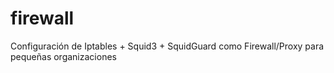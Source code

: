firewall
========

Configuración de Iptables + Squid3 + SquidGuard como Firewall/Proxy para pequeñas organizaciones
